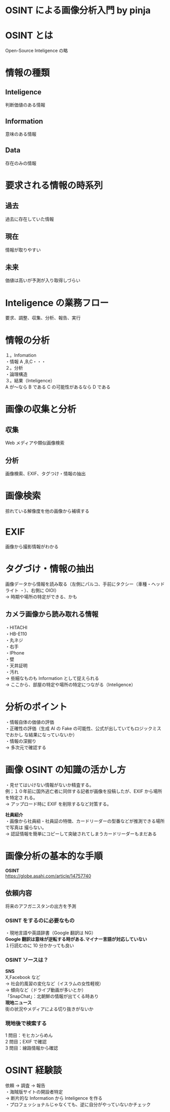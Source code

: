 # OSINT による画像分析入門 by pinja

# OSINT とは

Open-Source Inteligence の略

# 情報の種類

## Inteligence

判断価値のある情報

## Information

意味のある情報

## Data

存在のみの情報

# 要求される情報の時系列

## 過去

過去に存在していた情報

## 現在

情報が取りやすい

## 未来

価値は高いが予測が入り取得しづらい

# Inteligence の業務フロー

要求、調整、収集、分析、報告、実行

# 情報の分析

１。Infomation  
・情報 A ,B,C・・・  
２。分析  
・論理構造  
３。結果（Inteligence）  
A が〜なら B である C の可能性があるなら D である

# 画像の収集と分析

## 収集

Web メディアや類似画像検索

## 分析

画像検索、EXIF、タグつけ・情報の抽出

# 画像検索

掠れている解像度を他の画像から補填する

# EXIF

画像から撮影情報がわかる

# タグづけ・情報の抽出

画像データから情報を読み取る（左側にパルコ、手前にタクシー（車種・ヘッドライト
・）、右側に OIOI）  
→ 時期や場所の特定ができる、かも

## カメラ画像から読み取れる情報

・HITACHI  
・HB-E110  
・丸ネジ  
・右手  
・IPhone  
・壁  
・天井証明  
・汚れ  
→ 些細なものも Information として捉えられる  
→ ここから、部屋の特定や場所の特定につながる（Inteligence）

# 分析のポイント

・情報自体の価値の評価  
・正確性の評価（生成 AI の Fake の可能性、公式が出していてもロジックミスでおかし
な結果になっていないか）  
・情報の深掘り  
→ 多次元で確認する

# 画像 OSINT の知識の活かし方

・見せてはいけない情報がないか精査する。  
例；１０年前に国外逃亡者に同伴する記者が画像を投稿したが、EXIF から場所を特定さ
れる。  
→ アップロード時に EXIF を削除するなど対策する。

**社員紹介**  
・画像から社員紐・社員証の特徴、カードリーダーの型番などが推測できる場所で写真は
撮らない。  
→ 認証情報を簡単にコピーして突破されてしまうカードリーダーもまだある

# 画像分析の基本的な手順

**OSINT**  
https://globe.asahi.com/article/14757740

## 依頼内容

将来のアフガニスタンの出方を予測

### OSINT をするのに必要なもの

・現地言語や英語辞書（Google 翻訳は NG）  
**Google 翻訳は意味が逆転する時がある.マイナー言語が対応していない**  
１行読むのに 10 分かかっても良い

### OSINT ソースは？

**SNS**  
X,Facebook など  
→ 社会的風習の変化など（イスラムの女性軽視）  
→ 傾向など（ドライブ動画が多いとか）  
「SnapChat」：北朝鮮の情報が出てくる時あり  
**現地ニュース**  
街の状況やメディアによる切り抜きがないか

### 現地後で検索する

1 問目：モヒカンらめん  
2 問目；EXIF で確認  
3 問目：線路情報から確認

# OSINT 経験談

依頼 → 調査 → 報告  
・海賊版サイトの開設者特定  
→ 断片的な Information から Inteligence を作る  
・プロフェッショナルじゃなくても、逆に自分がやっていないかチェック
